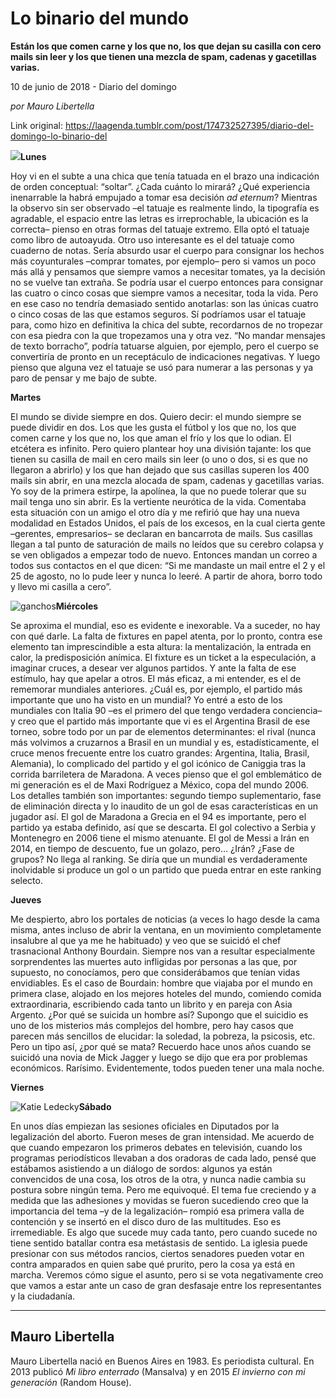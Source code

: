 # Lo binario del mundo

**Están los que comen carne y los que no, los que dejan su casilla con cero mails sin leer y los que tienen una mezcla de spam, cadenas y gacetillas varias.**

10 de junio de 2018 - Diario del domingo

_por Mauro Libertella_

Link original: https://laagenda.tumblr.com/post/174732527395/diario-del-domingo-lo-binario-del

![](https://64.media.tumblr.com/520786b872e15bab0d247a624b2a09f5/tumblr_inline_pa4iibaBCX1t6q87u_500.jpg)**Lunes**  

Hoy vi en el subte a una chica que tenía tatuada en el brazo una indicación de orden conceptual: “soltar”. ¿Cada cuánto lo mirará? ¿Qué experiencia inenarrable la habrá empujado a tomar esa decisión *ad eternum*? Mientras la observo sin ser observado –el tatuaje es realmente lindo, la tipografía es agradable, el espacio entre las letras es irreprochable, la ubicación es la correcta– pienso en otras formas del tatuaje extremo. Ella optó el tatuaje como libro de autoayuda. Otro uso interesante es el del tatuaje como cuaderno de notas. Sería absurdo usar el cuerpo para consignar los hechos más coyunturales –comprar tomates, por ejemplo– pero si vamos un poco más allá y pensamos que siempre vamos a necesitar tomates, ya la decisión no se vuelve tan extraña. Se podría usar el cuerpo entonces para consignar las cuatro o cinco cosas que siempre vamos a necesitar, toda la vida. Pero en ese caso no tendría demasiado sentido anotarlas: son las únicas cuatro o cinco cosas de las que estamos seguros. Sí podríamos usar el tatuaje para, como hizo en definitiva la chica del subte, recordarnos de no tropezar con esa piedra con la que tropezamos una y otra vez. “No mandar mensajes de texto borracho”, podría tatuarse alguien, por ejemplo, pero el cuerpo se convertiría de pronto en un receptáculo de indicaciones negativas. Y luego pienso que alguna vez el tatuaje se usó para numerar a las personas y ya paro de pensar y me bajo de subte. 

**Martes**  

El mundo se divide siempre en dos. Quiero decir: el mundo siempre se puede dividir en dos. Los que les gusta el fútbol y los que no, los que comen carne y los que no, los que aman el frío y los que lo odian. El etcétera es infinito. Pero quiero plantear hoy una división tajante: los que tienen su casilla de mail en cero mails sin leer (o uno o dos, si es que no llegaron a abrirlo) y los que han dejado que sus casillas superen los 400 mails sin abrir, en una mezcla alocada de spam, cadenas y gacetillas varias. Yo soy de la primera estirpe, la apolínea, la que no puede tolerar que su mail tenga uno sin abrir. Es la vertiente neurótica de la vida. Comentaba esta situación con un amigo el otro día y me refirió que hay una nueva modalidad en Estados Unidos, el país de los excesos, en la cual cierta gente –gerentes, empresarios– se declaran en bancarrota de mails. Sus casillas llegan a tal punto de saturación de mails no leídos que su cerebro colapsa y se ven obligados a empezar todo de nuevo. Entonces mandan un correo a todos sus contactos en el que dicen: “Si me mandaste un mail entre el 2 y el 25 de agosto, no lo pude leer y nunca lo leeré. A partir de ahora, borro todo y llevo mi casilla a cero”. 

![ganchos](https://64.media.tumblr.com/520786b872e15bab0d247a624b2a09f5/tumblr_inline_pa4iibaBCX1t6q87u_500.jpg)**Miércoles**  

Se aproxima el mundial, eso es evidente e inexorable. Va a suceder, no hay con qué darle. La falta de fixtures en papel atenta, por lo pronto, contra ese elemento tan imprescindible a esta altura: la mentalización, la entrada en calor, la predisposición anímica. El fixture es un ticket a la especulación, a imaginar cruces, a desear ver algunos partidos. Y ante la falta de ese estímulo, hay que apelar a otros. El más eficaz, a mi entender, es el de rememorar mundiales anteriores. ¿Cuál es, por ejemplo, el partido más importante que uno ha visto en un mundial? Yo entré a esto de los mundiales con Italia 90 –es el primero del que tengo verdadera conciencia– y creo que el partido más importante que vi es el Argentina Brasil de ese torneo, sobre todo por un par de elementos determinantes: el rival (nunca más volvimos a cruzarnos a Brasil en un mundial y es, estadísticamente, el cruce menos frecuente entre los cuatro grandes: Argentina, Italia, Brasil, Alemania), lo complicado del partido y el gol icónico de Caniggia tras la corrida barriletera de Maradona. A veces pienso que el gol emblemático de mi generación es el de Maxi Rodríguez a México, copa del mundo 2006. Los detalles también son importantes: segundo tiempo suplementario, fase de eliminación directa y lo inaudito de un gol de esas características en un jugador así. El gol de Maradona a Grecia en el 94 es importante, pero el partido ya estaba definido, así que se descarta. El gol colectivo a Serbia y Montenegro en 2006 tiene el mismo atenuante. El gol de Messi a Irán en 2014, en tiempo de descuento, fue un golazo, pero… ¿Irán? ¿Fase de grupos? No llega al ranking. Se diría que un mundial es verdaderamente inolvidable si produce un gol o un partido que pueda entrar en este ranking selecto. 

**Jueves**  

Me despierto, abro los portales de noticias (a veces lo hago desde la cama misma, antes incluso de abrir la ventana, en un movimiento completamente insalubre al que ya me he habituado) y veo que se suicidó el chef trasnacional Anthony Bourdain. Siempre nos van a resultar especialmente sorprendentes las muertes auto infligidas por personas a las que, por supuesto, no conocíamos, pero que considerábamos que tenían vidas envidiables. Es el caso de Bourdain: hombre que viajaba por el mundo en primera clase, alojado en los mejores hoteles del mundo, comiendo comida extraordinaria, escribiendo cada tanto un librito y en pareja con Asia Argento. ¿Por qué se suicida un hombre así? Supongo que el suicidio es uno de los misterios más complejos del hombre, pero hay casos que parecen más sencillos de elucidar: la soledad, la pobreza, la psicosis, etc. Pero un tipo así, ¿por qué se mata? Recuerdo hace unos años cuando se suicidó una novia de Mick Jagger y luego se dijo que era por problemas económicos. Rarísimo. Evidentemente, todos pueden tener una mala noche. 

**Viernes**  


![Katie Ledecky](https://64.media.tumblr.com/b9031135e1a84112224a9bc465ab3c0e/tumblr_inline_pa4iicjrE81t6q87u_250.jpg)**Sábado**  

En unos días empiezan las sesiones oficiales en Diputados por la legalización del aborto. Fueron meses de gran intensidad. Me acuerdo de que cuando empezaron los primeros debates en televisión, cuando los programas periodísticos llevaban a dos oradoras de cada lado, pensé que estábamos asistiendo a un diálogo de sordos: algunos ya están convencidos de una cosa, los otros de la otra, y nunca nadie cambia su postura sobre ningún tema. Pero me equivoqué. El tema fue creciendo y a medida que las adhesiones y movidas se fueron sucediendo creo que la importancia del tema –y de la legalización– rompió esa primera valla de contención y se insertó en el disco duro de las multitudes. Eso es irremediable. Es algo que sucede muy cada tanto, pero cuando sucede no tiene sentido batallar contra esa metástasis de sentido. La iglesia puede presionar con sus métodos rancios, ciertos senadores pueden votar en contra amparados en quien sabe qué prurito, pero la cosa ya está en marcha. Veremos cómo sigue el asunto, pero si se vota negativamente creo que vamos a estar ante un caso de gran desfasaje entre los representantes y la ciudadanía. 

  




---

Mauro Libertella
----------------

 Mauro Libertella nació en Buenos Aires en 1983. Es periodista cultural. En 2013 publicó *Mi libro enterrado* (Mansalva) y en 2015 *El invierno con mi generación* (Random House).

